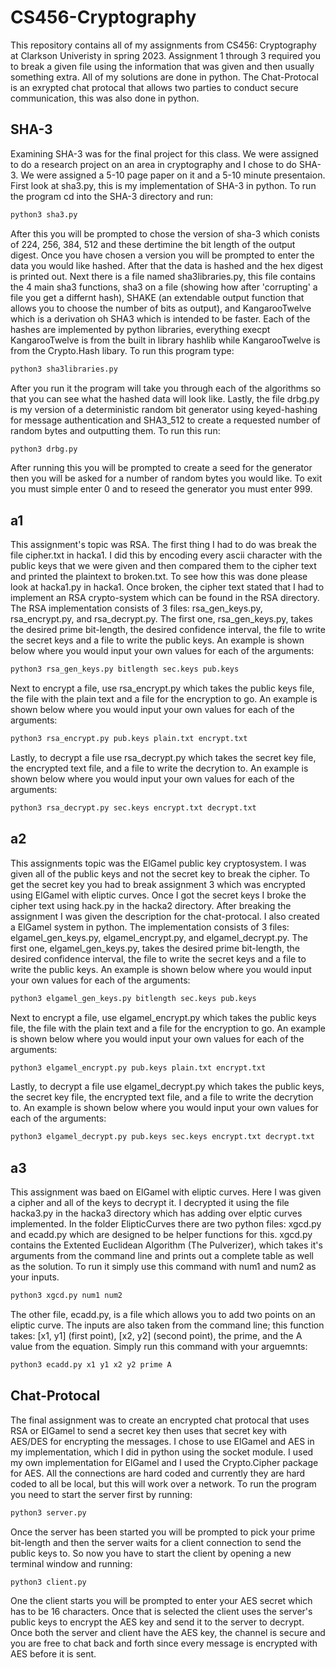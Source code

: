 # CS456-Cryptography
This repository contains all of my assignments from CS456: Cryptography at Clarkson Univeristy in spring 2023. Assignment 1 through 3 required you to 
break a given file using the information that was given and then usually something extra. All of my solutions are done in python. The Chat-Protocal is an 
exrypted chat protocal that allows two parties to conduct secure communication, this was also done in python.

## SHA-3
Examining SHA-3 was for the final project for this class. We were assigned to do a research project on an area in cryptography and I chose to do SHA-3. We were assigned a 5-10 page paper on it and a 5-10 minute presentaion. First look at sha3.py, this is my implementation of SHA-3 in python. To run the program cd into the SHA-3 directory and run:
```sh
python3 sha3.py
```
After this you will be prompted to chose the version of sha-3 which conists of 224, 256, 384, 512 and these dertimine the bit length of the output digest. Once you have chosen a version you will be prompted to enter the data you would like hashed. After that the data is hashed and the hex digest is printed out. Next there is a file named sha3libraries.py, this file contains the 4 main sha3 functions, sha3 on a file (showing how after 'corrupting' a file you get a differnt hash), SHAKE (an extendable output function that allows you to choose the number of bits as output), and KangarooTwelve which is a derivation oh SHA3 which is intended to be faster. Each of the hashes are implemented by python libraries, everything execpt KangarooTwelve is from the built in library hashlib while KangarooTwelve is from the Crypto.Hash libary. To run this program type:
```sh
python3 sha3libraries.py
```
After you run it the program will take you through each of the algorithms so that you can see what the hashed data will look like. Lastly, the file drbg.py is my version of a deterministic random bit generator using keyed-hashing for message authentication and SHA3_512 to create a requested number of random bytes and outputting them. To run this run:
```sh
python3 drbg.py
```
After running this you will be prompted to create a seed for the generator then you will be asked for a number of random bytes you would like. To exit you must simple enter 0 and to reseed the generator you must enter 999.

## a1
This assignment's topic was RSA. The first thing I had to do was break the file cipher.txt in hacka1. I did this by encoding every ascii character with
the public keys that we were given and then compared them to the cipher text and printed the plaintext to broken.txt. To see how this was done please 
look at hacka1.py in hacka1. Once broken, the cipher text stated that I had to implement an RSA crypto-system which can be found in the RSA directory. 
The RSA implementation consists of 3 files: rsa_gen_keys.py, rsa_encrypt.py, and rsa_decrypt.py. The first one, rsa_gen_keys.py, takes the desired prime
bit-length, the desired confidence interval, the file to write the secret keys and a file to write the public keys. An example is shown below where you
would input your own values for each of the arguments:
```sh
python3 rsa_gen_keys.py bitlength sec.keys pub.keys
```
Next to encrypt a file, use rsa_encrypt.py which takes the public keys file, the file with the plain text and a file for the encryption to go. An example 
is shown below where you would input your own values for each of the arguments:
```sh
python3 rsa_encrypt.py pub.keys plain.txt encrypt.txt
```
Lastly, to decrypt a file use rsa_decrypt.py which takes the secret key file, the encrypted text file, and a file to write the decrytion to.
An example is shown below where you would input your own values for each of the arguments:
```sh
python3 rsa_decrypt.py sec.keys encrypt.txt decrypt.txt
```

## a2
This assignments topic was the ElGamel public key cryptosystem. I was given all of the public keys and not the secret key to break the cipher. To get the 
secret key you had to break assignment 3 which was encrypted using ElGamel with eliptic curves. Once I got the secret keys I broke the cipher text using
hack.py in the hacka2 directory. After breaking the assignment I was given the description for the chat-protocal. I also created a ElGamel system
in python. The implementation consists of 3 files: elgamel_gen_keys.py, elgamel_encrypt.py, and elgamel_decrypt.py. The first one, elgamel_gen_keys.py, takes the desired prime
bit-length, the desired confidence interval, the file to write the secret keys and a file to write the public keys. An example is shown below where you
would input your own values for each of the arguments:
```sh
python3 elgamel_gen_keys.py bitlength sec.keys pub.keys
```
Next to encrypt a file, use elgamel_encrypt.py which takes the public keys file, the file with the plain text and a file for the encryption to go. An example 
is shown below where you would input your own values for each of the arguments:
```sh
python3 elgamel_encrypt.py pub.keys plain.txt encrypt.txt
```
Lastly, to decrypt a file use elgamel_decrypt.py which takes the public keys, the secret key file, the encrypted text file, and a file to write the decrytion to.
An example is shown below where you would input your own values for each of the arguments:
```sh
python3 elgamel_decrypt.py pub.keys sec.keys encrypt.txt decrypt.txt
```

## a3
This assignment was baed on ElGamel with eliptic curves. Here I was given a cipher and all of the keys to decrypt it. I decrypted it using the file hacka3.py
in the hacka3 directory which has adding over elptic curves implemented. In the folder ElipticCurves there are two python files: xgcd.py and ecadd.py which
are designed to be helper functions for this. xgcd.py contains the Extented Euclidean Algorithm (The Pulverizer), which takes it's arguments from the command
line and prints out a complete table as well as the solution. To run it simply use this command with num1 and num2 as your inputs.
```sh
python3 xgcd.py num1 num2
```
The other file, ecadd.py, is a file which allows you to add two points on an eliptic curve. The inputs are also taken from the command line; this function
takes: [x1, y1] (first point), [x2, y2] (second point), the prime, and the A value from the equation. Simply run this command with your arguemnts:
```sh
python3 ecadd.py x1 y1 x2 y2 prime A
```


## Chat-Protocal
The final assignment was to create an encrypted chat protocal that uses RSA or ElGamel to send a secret key then uses that secret key with AES/DES for
encrypting the messages. I chose to use ElGamel and AES in my implementation, which I did in python using the socket module. I used my own implementation
for ElGamel and I used the Crypto.Cipher package for AES. All the connections are hard coded and currently they are hard coded to all be local, but this will work over a network.
To run the program you need to start the server first by running:
```sh
python3 server.py
```
Once the server has been started you will be prompted to pick your prime bit-length and then the server waits for a client connection to send the
public keys to. So now you have to start the client by opening a new terminal window and running:
```sh
python3 client.py
```
One the client starts you will be prompted to enter your AES secret which has to be 16 characters. Once that is selected the client uses the server's
public keys to encrypt the AES key and send it to the server to decrypt. Once both the server and client have the AES key, the channel is secure and you
are free to chat back and forth since every message is encrypted with AES before it is sent.
